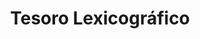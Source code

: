 ---
title: Tesoro Lexicográfico
category: recursos
subcategory: emprendedores
contenido: 'Tesoro lexicográfico del español de Puerto Rico'
content: 'Lexicographical Spanish Treasury of Puerto Rico'
link: 'https://tesoro.pr/'
favicon: 'https://assets.tesoro.pr/images/favicon-6cd61bbffcc1bda692f7cbeaad876c12.png'
image: "tesoro-lexicografico"
---